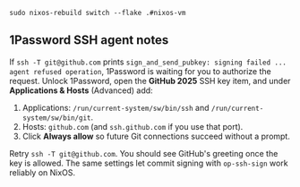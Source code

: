 `sudo nixos-rebuild switch --flake .#nixos-vm`

## 1Password SSH agent notes

If `ssh -T git@github.com` prints `sign_and_send_pubkey: signing failed ... agent refused operation`, 1Password is waiting for you to authorize the request. Unlock 1Password, open the **GitHub 2025** SSH key item, and under **Applications & Hosts** (Advanced) add:

1. Applications: `/run/current-system/sw/bin/ssh` and `/run/current-system/sw/bin/git`.
2. Hosts: `github.com` (and `ssh.github.com` if you use that port).
3. Click **Always allow** so future Git connections succeed without a prompt.

Retry `ssh -T git@github.com`. You should see GitHub's greeting once the key is allowed. The same settings let commit signing with `op-ssh-sign` work reliably on NixOS.